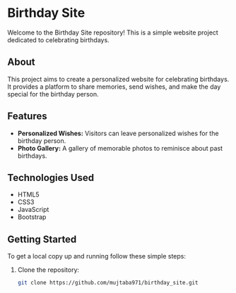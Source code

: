 # Birthday Site

Welcome to the Birthday Site repository! This is a simple website project dedicated to celebrating birthdays.

## About

This project aims to create a personalized website for celebrating birthdays. It provides a platform to share memories, send wishes, and make the day special for the birthday person.

## Features

- **Personalized Wishes:** Visitors can leave personalized wishes for the birthday person.
- **Photo Gallery:** A gallery of memorable photos to reminisce about past birthdays.
  
## Technologies Used

- HTML5
- CSS3
- JavaScript
- Bootstrap

## Getting Started

To get a local copy up and running follow these simple steps:

1. Clone the repository:
   ```bash
   git clone https://github.com/mujtaba971/birthday_site.git
